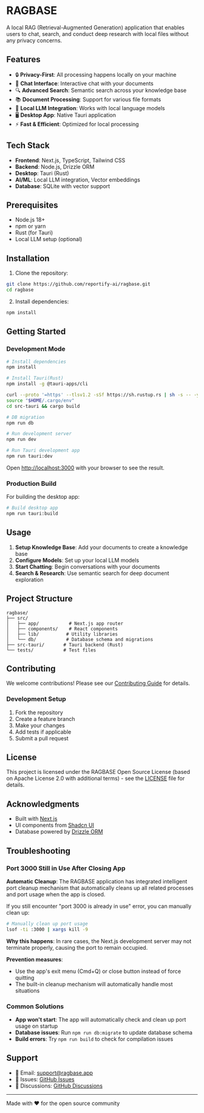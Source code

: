# RAGBASE

A local RAG (Retrieval-Augmented Generation) application that enables users to chat, search, and conduct deep research with local files without any privacy concerns.

## Features

- 🔒 **Privacy-First**: All processing happens locally on your machine
- 💬 **Chat Interface**: Interactive chat with your documents
- 🔍 **Advanced Search**: Semantic search across your knowledge base
- 📚 **Document Processing**: Support for various file formats
- 🧠 **Local LLM Integration**: Works with local language models
- 🖥️ **Desktop App**: Native Tauri application
- ⚡ **Fast & Efficient**: Optimized for local processing

## Tech Stack

- **Frontend**: Next.js, TypeScript, Tailwind CSS
- **Backend**: Node.js, Drizzle ORM
- **Desktop**: Tauri (Rust)
- **AI/ML**: Local LLM integration, Vector embeddings
- **Database**: SQLite with vector support

## Prerequisites

- Node.js 18+ 
- npm or yarn
- Rust (for Tauri)
- Local LLM setup (optional)

## Installation

1. Clone the repository:
```bash
git clone https://github.com/reportify-ai/ragbase.git
cd ragbase
```

2. Install dependencies:
```bash
npm install
```

## Getting Started

### Development Mode

```bash
# Install dependencies
npm install

# Install Tauri(Rust)
npm install -g @tauri-apps/cli

curl --proto '=https' --tlsv1.2 -sSf https://sh.rustup.rs | sh -s -- -y
source "$HOME/.cargo/env"
cd src-tauri && cargo build

# DB migration
npm run db

# Run development server
npm run dev

# Run Tauri development app
npm run tauri:dev
```

Open [http://localhost:3000](http://localhost:3000) with your browser to see the result.

### Production Build

For building the desktop app:

```bash
# Build desktop app
npm run tauri:build
```

## Usage

1. **Setup Knowledge Base**: Add your documents to create a knowledge base
2. **Configure Models**: Set up your local LLM models
3. **Start Chatting**: Begin conversations with your documents
4. **Search & Research**: Use semantic search for deep document exploration

## Project Structure

```
ragbase/
├── src/
│   ├── app/           # Next.js app router
│   ├── components/    # React components
│   ├── lib/          # Utility libraries
│   └── db/           # Database schema and migrations
├── src-tauri/       # Tauri backend (Rust)
└── tests/           # Test files
```

## Contributing

We welcome contributions! Please see our [Contributing Guide](CONTRIBUTING.md) for details.

### Development Setup

1. Fork the repository
2. Create a feature branch
3. Make your changes
4. Add tests if applicable
5. Submit a pull request

## License

This project is licensed under the RAGBASE Open Source License (based on Apache License 2.0 with additional terms) - see the [LICENSE](LICENSE) file for details.

## Acknowledgments

- Built with [Next.js](https://nextjs.org/)
- UI components from [Shadcn UI](https://ui.shadcn.com/)
- Database powered by [Drizzle ORM](https://orm.drizzle.team/)

## Troubleshooting

### Port 3000 Still in Use After Closing App

**Automatic Cleanup**: The RAGBASE application has integrated intelligent port cleanup mechanism that automatically cleans up all related processes and port usage when the app is closed.

If you still encounter "port 3000 is already in use" error, you can manually clean up:

```bash
# Manually clean up port usage
lsof -ti :3000 | xargs kill -9
```

**Why this happens**: In rare cases, the Next.js development server may not terminate properly, causing the port to remain occupied.

**Prevention measures**: 
- Use the app's exit menu (Cmd+Q) or close button instead of force quitting
- The built-in cleanup mechanism will automatically handle most situations

### Common Solutions

- **App won't start**: The app will automatically check and clean up port usage on startup
- **Database issues**: Run `npm run db:migrate` to update database schema  
- **Build errors**: Try `npm run build` to check for compilation issues

## Support

- 📧 Email: support@ragbase.app
- 🐛 Issues: [GitHub Issues](https://github.com/reportify-ai/ragbase/issues)
- 💬 Discussions: [GitHub Discussions](https://github.com/reportify-ai/ragbase/discussions)

---

Made with ❤️ for the open source community